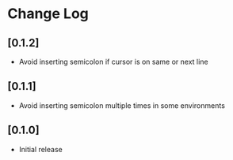 # Change Log

## [0.1.2]
- Avoid inserting semicolon if cursor is on same or next line

## [0.1.1]
- Avoid inserting semicolon multiple times in some environments

## [0.1.0]
- Initial release